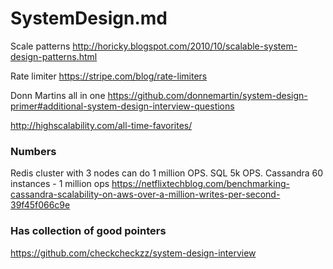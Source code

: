 # SystemDesign.md

Scale patterns
http://horicky.blogspot.com/2010/10/scalable-system-design-patterns.html

Rate limiter
https://stripe.com/blog/rate-limiters

Donn Martins all in one
https://github.com/donnemartin/system-design-primer#additional-system-design-interview-questions

http://highscalability.com/all-time-favorites/

### Numbers
Redis cluster with 3 nodes can do 1 million OPS.
SQL 5k OPS.
Cassandra 60 instances - 1 million ops
https://netflixtechblog.com/benchmarking-cassandra-scalability-on-aws-over-a-million-writes-per-second-39f45f066c9e


### Has collection of good pointers
https://github.com/checkcheckzz/system-design-interview
